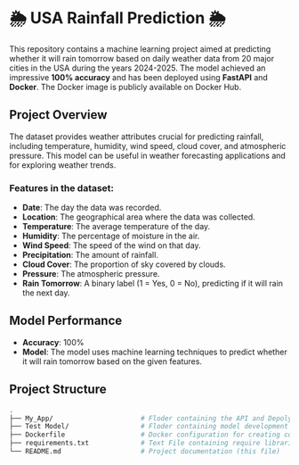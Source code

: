 # 🌦️ USA Rainfall Prediction 🌦️

This repository contains a machine learning project aimed at predicting whether it will rain tomorrow based on daily weather data from 20 major cities in the USA during the years 2024-2025. The model achieved an impressive **100% accuracy** and has been deployed using **FastAPI** and **Docker**. The Docker image is publicly available on Docker Hub.

## Project Overview

The dataset provides weather attributes crucial for predicting rainfall, including temperature, humidity, wind speed, cloud cover, and atmospheric pressure. This model can be useful in weather forecasting applications and for exploring weather trends.

### Features in the dataset:
- **Date**: The day the data was recorded.
- **Location**: The geographical area where the data was collected.
- **Temperature**: The average temperature of the day.
- **Humidity**: The percentage of moisture in the air.
- **Wind Speed**: The speed of the wind on that day.
- **Precipitation**: The amount of rainfall.
- **Cloud Cover**: The proportion of sky covered by clouds.
- **Pressure**: The atmospheric pressure.
- **Rain Tomorrow**: A binary label (1 = Yes, 0 = No), predicting if it will rain the next day.

## Model Performance

- **Accuracy**: 100%
- **Model**: The model uses machine learning techniques to predict whether it will rain tomorrow based on the given features.

## Project Structure

```bash
.
├── My_App/                      # Floder containing the API and Depolyment files
├── Test Model/                  # Floder containing model development and the Data
├── Dockerfile                   # Docker configuration for creating container
├── requirements.txt             # Text File containing require libraries
└── README.md                    # Project documentation (this file)
```

